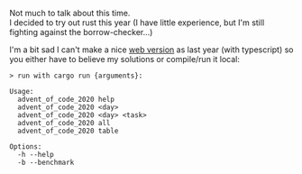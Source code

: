 Not much to talk about this time.  
I decided to try out rust this year (I have little experience, but I'm still fighting against the borrow-checker...)

I'm a bit sad I can't make a nice [web version](https://mikescher.github.io/AdventOfCode2019/) as last year (with typescript) so you either have to believe my solutions or compile/run it local:

~~~
> run with cargo run {arguments}:

Usage:
  advent_of_code_2020 help
  advent_of_code_2020 <day>
  advent_of_code_2020 <day> <task>
  advent_of_code_2020 all
  advent_of_code_2020 table

Options:
  -h --help
  -b --benchmark
~~~
